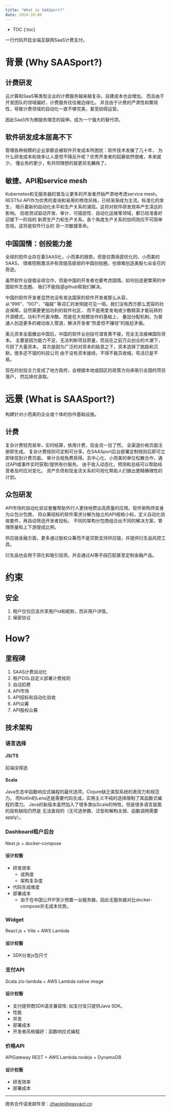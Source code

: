 ```yaml
---
title: "What is SAASport?"
date: 2024-10-06
---
```


* TOC
{:toc}

⼀⾏代码开启全端互联⽹SaaS计费⽀付。
# 背景 (Why SAASport?)
## 计费研发
云计算和SaaS等类型企业的计费服务越来越复杂。自建成本也会增加。
而且由于开发团队的领域偏好，计费服务往往被边缘化。
并且由于计费的严肃性和繁琐性，导致计费领域的自动化一直不够完美，甚至妨碍运营。

因此SaaS作为微服务理念的延伸，成为一个强大的替代项。
## 软件研发成本居高不下
管理各种规模的企业家都会被软件开发成本所困扰：软件技术发展了几十年，
为什么研发成本和效率让人感觉不降反升呢？优秀开发者的招募依然很难，本来就少，
懂业务的更少，有共同理想的就更凤毛麟角了。
## 敏捷、API和service mesh
Kubernetes和无服务器的普及让更多的开发者开始严肃地考虑service mesh。
RESTful API作为优秀的查询和易用的修改风格，已经渐渐成为主流。标准化的发生，
暗示着新的自动化水平和生产关系的涌现。这将对软件研发效率产生深远的影响。
验收测试驱动开发、审计、可插拔性、自动化运维等领域，都已经准备好迎接下一阶段的
新质生产力和生产关系。各个角度生产关系的协同效应不可简单忽视。这将是软件行业的
另一次敏捷革命。
## 中国国情：创投能力差
全球的软件业存在着SAAS化，小而美的趋势。但是仅靠局部优化的、小而美的SAAS，
很难短期激活并有效提高疲弱的中国创投圈，也很难创造美股七朵金花的奇迹。

虽然软件业提倡全球合作，但是中国的开发者也要考虑国情。如何创造更繁荣的中国软件生态圈，
我们不能指望github帮我们解决。

中国的软件开发者显然也没有发达国家的软件开发者那么从容，从“996”、“007”、“福报”
等词汇的发明就可见一斑。我们没有西方那么宽容的社会保障，自然需要更加功利的软件社区，
而不是用爱发电或少数精英才能玩转的开源模式。功利不代表冷酷，而是在大规模协作的基础上，
叠加分配机制，为普通人创造更多的被动收入管道，解决开发者“热爱但不赚钱”的尴尬矛盾。

美元资本全面撤出中国后，中国的软件业创投可谓青黄不接，完全无法接棒国际资本。
主要是因为能力不足，无法判断项目质量，而且在之前万众创业的大潮下，亏损了大量资本。
其次是因为广泛的对资本的敌意之下，资本选择了跑路和沉默。很多还不错的科技公司
由于没有资本接续，不得不裁员收缩，苟活已是不易。

现在的创投主力变成了地方政府，会根据本地或园区的政策方向来吸引全国的项目落户，
然后择优录取。

# 远景 (What is SAASport?)
构建针对小而美的企业或个体的协作基础设施。
## 计费
复杂计费轻而易举，实时结算，依用计费，现金流一目了然。
全渠道价格页面注册即生成。
复杂计费规则可定制可分享。在SAASport后台部署定制规则后即可立即体现到计费页面。
审计合规免费获得。去中心化、小而美的单位松散合作，通过API或事件实时获取/提供有价服务。
由于收入动态化，预测和总结可以帮助经营者及时应对变化。
资产负债和现金流关系的可视化帮助人们做出更精确理性的计划。
## 众包研发
API市场的自动化验证套餐帮助外行人更快地攒出高质量的应用。软件架构师变身为众包分包商，
将众筹招标的软件需求分解为独立的API规格小标，定义自动化验收套件，再自动筛选开发者投标。
不同的架构分包商组合出不同的解决方案，管理质量和上下游提成比例。

供应链金融方面，更多通过股权众筹而不是贷款支持供应链，并提供衍生品风控工具。

衍生品也会用于简化和吸引投资。并会通过AI等手段匹配甚至定制金融产品。
# 约束
## 安全
1. 租户仅仅应该共享用户id和昵称，而非用户详情。
2. 保密协议

# How?
## 里程碑
1. SAAS计费自动化
2. 租户DSL自定义部署计费规则
3. 自动扣费
4. API市场
5. API招标和自动化验收
6. API众筹
7. API股权众筹

## 技术架构
### 语言选择
#### JS/TS
前端没得选
#### Scala
Java生态中函数响应式编程的最优选项。Clojure缺乏类型系统的表现力和规范力。
而Kotlin的Lens还是需要代码生成，实用主义不纯的选择限制了其函数式编程的潜力。
Java的新版本虽然加入了很多类似Scala的特性，但是很多语言层面的固有缺陷仍然是
无法直视的（无可选参数、泛型和解构太弱、函数调用需要apply）。

### Dashboard租户后台
Next.js + docker-compose
#### 设计权衡
* 研发效率
  * 成熟度
  * 架构复杂度
* 代码生成难度
* 部署成本
  * 由于在中国公开IP至少预置一台服务器，因此无服务器对比docker-compose并无成本优势。

### Widget
React.js + Vite + AWS Lambda
#### 设计权衡
* SDK分发js包尺寸

### 支付API
Scala zio-lambda + AWS Lambda native image
#### 设计权衡
* 支付提供商SDK语言兼容性: 如支付宝只提供Java SDK。
* 性能
* 并发
* 部署成本
* 开发者风格偏好：函数响应式编程

### 价格API
APIGateway REST + AWS Lambda nodejs + DynamoDB
#### 设计权衡
* 研发效率
* 部署成本

---
商务合作请发邮件至：zhaolei@easyact.cn